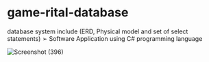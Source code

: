 # game-rital-database
database system  include (ERD, Physical model and set of select statements) ➢ Software Application using C# programming language

![Screenshot (396)](https://github.com/Samahussien7/game-rital-database/assets/103051103/8a588fff-5a2d-4fb6-92b4-99bd5e8d5217)
